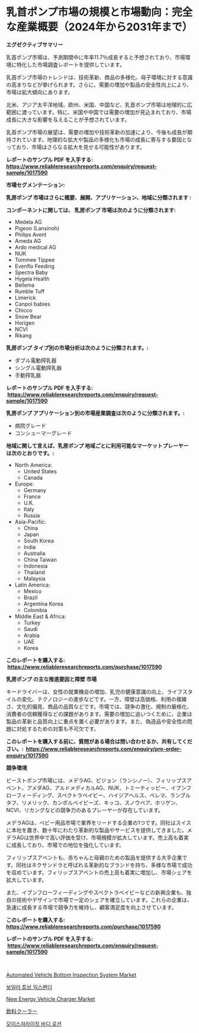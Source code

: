 <p><h1>乳首ポンプ市場の規模と市場動向：完全な産業概要（2024年から2031年まで）</h1></p><p><strong>エグゼクティブサマリー</strong></p>
<p><p>乳首ポンプ市場は、予測期間中に年率11.7％成長すると予想されており、市場環境に特化した市場調査レポートを提供しています。</p><p>乳首ポンプ市場のトレンドは、技術革新、商品の多様化、母子環境に対する意識の高まりなどが挙げられます。さらに、需要の増加や製品の安全性向上により、市場は拡大傾向にあります。</p><p>北米、アジア太平洋地域、欧州、米国、中国など、乳首ポンプ市場は地理的に広範囲に渡っています。特に、米国や中国では需要の増加が見込まれており、市場成長に大きな影響を与えることが予想されています。</p><p>乳首ポンプ市場の展望は、需要の増加や技術革新の加速により、今後も成長が期待されています。地理的な拡大や製品の多様化も市場の成長に寄与する要因となっており、市場はさらなる拡大を見せる可能性があります。</p></p>
<p><strong>レポートのサンプル PDF を入手する: <a href="https://www.reliableresearchreports.com/enquiry/request-sample/1017590">https://www.reliableresearchreports.com/enquiry/request-sample/1017590</a></strong></p>
<p><strong>市場セグメンテーション:</strong></p>
<p><strong> 乳房ポンプ 市場はさらに概要、展開、アプリケーション、地域に分類されます :</strong></p>
<p><strong>コンポーネントに関しては、 乳房ポンプ 市場は次のように分類されます: &nbsp;</strong></p>
<p><ul><li>Medela AG</li><li>Pigeon (Lansinoh)</li><li>Philips Avent</li><li>Ameda AG</li><li>Ardo medical AG</li><li>NUK</li><li>Tommee Tippee</li><li>Evenflo Feeding</li><li>Spectra Baby</li><li>Hygeia Health</li><li>Bellema</li><li>Rumble Tuff</li><li>Limerick</li><li>Canpol babies</li><li>Chicco</li><li>Snow Bear</li><li>Horigen</li><li>NCVI</li><li>Rikang</li></ul></p>
<p><strong> 乳房ポンプ タイプ別の市場分析は次のように分類されます。:</strong></p>
<p><ul><li>ダブル電動搾乳器</li><li>シングル電動搾乳器</li><li>手動搾乳器</li></ul></p>
<p><strong>レポートのサンプル PDF を入手する: &nbsp;<a href="https://www.reliableresearchreports.com/enquiry/request-sample/1017590">https://www.reliableresearchreports.com/enquiry/request-sample/1017590</a></strong></p>
<p><strong> 乳房ポンプ アプリケーション別の市場産業調査は次のように分類されます。:</strong></p>
<p><ul><li>病院グレード</li><li>コンシューマーグレード</li></ul></p>
<p><strong>地域に関して言えば、乳房ポンプ 地域ごとに利用可能なマーケットプレーヤーは次のとおりです。:</strong></p>
<p><ul>
    <li>
        North America:
        <ul>
            <li>United States</li>
            <li>Canada</li>
        </ul>
    </li>
    <li>
        Europe:
        <ul>
            <li>Germany</li>
            <li>France</li>
            <li>U.K.</li>
            <li>Italy</li>
            <li>Russia</li>
        </ul>
    </li>
    <li>
        Asia-Pacific:
        <ul>
            <li>China</li>
            <li>Japan</li>
            <li>South Korea</li>
            <li>India</li>
            <li>Australia</li>
            <li>China Taiwan</li>
            <li>Indonesia</li>
            <li>Thailand</li>
            <li>Malaysia</li>
        </ul>
    </li>
    <li>
        Latin America:
        <ul>
            <li>Mexico</li>
            <li>Brazil</li>
            <li>Argentina Korea</li>
            <li>Colombia</li>
        </ul>
    </li>
    <li>
        Middle East & Africa:
        <ul>
            <li>Turkey</li>
            <li>Saudi</li>
            <li>Arabia</li>
            <li>UAE</li>
            <li>Korea</li>
        </ul>
    </li>
    </ul></p>
<p><strong>このレポートを購入する: &nbsp;<a href="https://www.reliableresearchreports.com/purchase/1017590">https://www.reliableresearchreports.com/purchase/1017590</a></strong></p>
<p><strong>乳房ポンプ の主な推進要因と障壁 市場</strong></p>
<p><p>キードライバーは、女性の就業機会の増加、乳児の健康意識の向上、ライフスタイルの変化、テクノロジーの進歩などです。一方、障壁は高価格、利用の複雑さ、文化的偏見、商品の品質などです。市場では、競争の激化、規制の厳格化、消費者の信頼獲得などの課題があります。需要の増加に追いつくために、企業は製品の革新と品質向上に重点を置く必要があります。また、偽造品や安全性の問題に対処するための対策も不可欠です。</p></p>
<p><strong>このレポートを購入する前に、質問がある場合は問い合わせるか、共有してください。:&nbsp; <a href="https://www.reliableresearchreports.com/enquiry/pre-order-enquiry/1017590">https://www.reliableresearchreports.com/enquiry/pre-order-enquiry/1017590</a></strong></p>
<p><strong>競争環境</strong></p>
<p><p>ビーストポンプ市場には、メデラAG、ピジョン（ランシノー）、フィリップスアベント、アメダAG、アルドメディカルAG、NUK、トミーティッピー、イブンフローフィーディング、スペクトラベイビー、ハイジアヘルス、ベレマ、ランブルタフ、リメリック、カンポルベイビーズ、キッコ、スノウベア、ホリゲン、NCVI、リカングなどの競争力のあるプレーヤーが存在しています。</p><p>メデラAGは、ベビー用品市場で業界をリードする企業の1つです。同社はスイスに本社を置き、数十年にわたり革新的な製品やサービスを提供してきました。メデラAGは世界中で高い評価を受け、市場規模が拡大しています。売上高も着実に成長しており、市場での地位を強化しています。</p><p>フィリップスアベントも、赤ちゃんと母親のための製品を提供する大手企業です。同社はネクサンドラと呼ばれる革新的なブランドを持ち、多様な市場で成功を収めています。フィリップスアベントの売上高も着実に増加し、市場シェアを拡大しています。</p><p>また、イブンフローフィーディングやスペクトラベイビーなどの新興企業も、独自の技術やデザインで市場で一定のシェアを確立しています。これらの企業は、急速に成長する市場で競争力を維持し、顧客満足度を向上させています。</p></p>
<p><strong>このレポートを購入する: &nbsp; <a href="https://www.reliableresearchreports.com/purchase/1017590">https://www.reliableresearchreports.com/purchase/1017590</a></strong></p>
<p><strong>レポートのサンプル PDF を入手する: &nbsp;<a href="https://www.reliableresearchreports.com/enquiry/request-sample/1017590">https://www.reliableresearchreports.com/enquiry/request-sample/1017590</a></strong><strong></strong></p>
<p>&nbsp;</p>
<p><p><a href="https://github.com/jsmusil/Market-Research-Report-List-2/blob/main/automated-vehicle-bottom-inspection-system-market.md">Automated Vehicle Bottom Inspection System Market</a></p><p><a href="https://medium.com/@robandloriedavis/%EB%B3%B4%EC%9D%BC%EB%9F%AC-%ED%8A%9C%EB%B8%8C-%EC%8A%A4%ED%8E%9C%EB%8D%94-%EC%8B%9C%EC%9E%A5-%EB%B6%84%EC%84%9D-%EA%B8%80%EB%A1%9C%EB%B2%8C-%EC%82%B0%EC%97%85-%EC%A0%84%EB%A7%9D-%EB%B0%8F-%EC%98%88%EC%B8%A1-2024%EB%85%84%EB%B6%80%ED%84%B0-2031%EB%85%84%EA%B9%8C%EC%A7%80-ca967bf8e5ac">보일러 튜브 익스팬더</a></p><p><a href="https://github.com/bmorecock/Market-Research-Report-List-2/blob/main/new-energy-vehicle-charger-market.md">New Energy Vehicle Charger Market</a></p><p><a href="https://medium.com/@saboleigh8/%E9%A3%B2%E6%96%99%E5%86%B7%E5%8D%B4%E5%99%A8%E5%B8%82%E5%A0%B4%E3%81%AE%E5%88%86%E6%9E%90-%E3%82%B0%E3%83%AD%E3%83%BC%E3%83%90%E3%83%AB%E6%A5%AD%E7%95%8C%E3%81%AE%E5%B1%95%E6%9C%9B%E3%81%A8%E4%BA%88%E6%B8%AC-2024%E5%B9%B4%E3%81%8B%E3%82%892031%E5%B9%B4-c3345beb1918">飲料クーラー</a></p><p><a href="https://medium.com/@robandloriedavis/%EC%88%98%EB%B6%84-%EA%B3%B5%EA%B8%89-%EB%B0%94%EB%94%94-%EB%A1%9C%EC%85%98-%EC%8B%9C%EC%9E%A5-%EA%B7%9C%EB%AA%A8-%EB%B0%8F-%EC%8B%9C%EC%9E%A5-%EB%8F%99%ED%96%A5-%EC%82%B0%EC%97%85-%EC%A0%84%EB%B0%98%EC%9D%84-%EC%99%84%EB%B2%BD%ED%95%98%EA%B2%8C-%EC%9D%B4%ED%95%B4%ED%95%98%EB%8B%A4-2024%EB%85%84%EB%B6%80%ED%84%B0-2031%EB%85%84%EA%B9%8C%EC%A7%80-313cbce6fe6c">모이스처라이징 바디 로션</a></p></p>